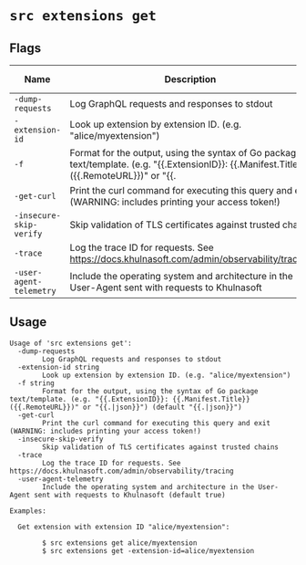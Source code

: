 # `src extensions get`


## Flags

| Name | Description | Default Value |
|------|-------------|---------------|
| `-dump-requests` | Log GraphQL requests and responses to stdout | `false` |
| `-extension-id` | Look up extension by extension ID. (e.g. "alice/myextension") |  |
| `-f` | Format for the output, using the syntax of Go package text/template. (e.g. "{{.ExtensionID}}: {{.Manifest.Title}} ({{.RemoteURL}})" or "{{.|json}}") | `{{.|json}}` |
| `-get-curl` | Print the curl command for executing this query and exit (WARNING: includes printing your access token!) | `false` |
| `-insecure-skip-verify` | Skip validation of TLS certificates against trusted chains | `false` |
| `-trace` | Log the trace ID for requests. See https://docs.khulnasoft.com/admin/observability/tracing | `false` |
| `-user-agent-telemetry` | Include the operating system and architecture in the User-Agent sent with requests to Khulnasoft | `true` |


## Usage

```
Usage of 'src extensions get':
  -dump-requests
    	Log GraphQL requests and responses to stdout
  -extension-id string
    	Look up extension by extension ID. (e.g. "alice/myextension")
  -f string
    	Format for the output, using the syntax of Go package text/template. (e.g. "{{.ExtensionID}}: {{.Manifest.Title}} ({{.RemoteURL}})" or "{{.|json}}") (default "{{.|json}}")
  -get-curl
    	Print the curl command for executing this query and exit (WARNING: includes printing your access token!)
  -insecure-skip-verify
    	Skip validation of TLS certificates against trusted chains
  -trace
    	Log the trace ID for requests. See https://docs.khulnasoft.com/admin/observability/tracing
  -user-agent-telemetry
    	Include the operating system and architecture in the User-Agent sent with requests to Khulnasoft (default true)

Examples:

  Get extension with extension ID "alice/myextension":

    	$ src extensions get alice/myextension
    	$ src extensions get -extension-id=alice/myextension



```
	